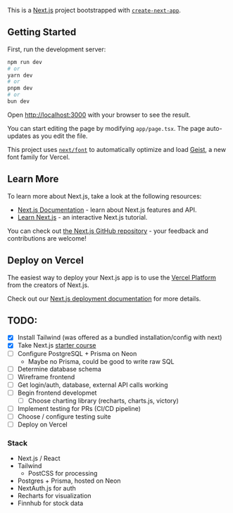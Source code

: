 This is a [Next.js](https://nextjs.org) project bootstrapped with [`create-next-app`](https://nextjs.org/docs/app/api-reference/cli/create-next-app).

## Getting Started

First, run the development server:

```bash
npm run dev
# or
yarn dev
# or
pnpm dev
# or
bun dev
```

Open [http://localhost:3000](http://localhost:3000) with your browser to see the result.

You can start editing the page by modifying `app/page.tsx`. The page auto-updates as you edit the file.

This project uses [`next/font`](https://nextjs.org/docs/app/building-your-application/optimizing/fonts) to automatically optimize and load [Geist](https://vercel.com/font), a new font family for Vercel.

## Learn More

To learn more about Next.js, take a look at the following resources:

- [Next.js Documentation](https://nextjs.org/docs) - learn about Next.js features and API.
- [Learn Next.js](https://nextjs.org/learn) - an interactive Next.js tutorial.

You can check out [the Next.js GitHub repository](https://github.com/vercel/next.js) - your feedback and contributions are welcome!

## Deploy on Vercel

The easiest way to deploy your Next.js app is to use the [Vercel Platform](https://vercel.com/new?utm_medium=default-template&filter=next.js&utm_source=create-next-app&utm_campaign=create-next-app-readme) from the creators of Next.js.

Check out our [Next.js deployment documentation](https://nextjs.org/docs/app/building-your-application/deploying) for more details.

## TODO:

- [x] Install Tailwind (was offered as a bundled installation/config with next)
- [x] Take Next.js [starter course](https://nextjs.org/learn)
- [ ] Configure PostgreSQL + Prisma on Neon
  - Maybe no Prisma, could be good to write raw SQL
- [ ] Determine database schema
- [ ] Wireframe frontend
- [ ] Get login/auth, database, external API calls working
- [ ] Begin frontend developmet
  - [ ] Choose charting library (recharts, charts.js, victory)
- [ ] Implement testing for PRs (CI/CD pipeline)
- [ ] Choose / configure testing suite
- [ ] Deploy on Vercel

### Stack

- Next.js / React
- Tailwind
  - PostCSS for processing
- Postgres + Prisma, hosted on Neon
- NextAuth.js for auth
- Recharts for visualization
- Finnhub for stock data
